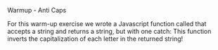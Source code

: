 Warmup - Anti Caps

For this warm-up exercise we wrote a Javascript function called that accepts a string and returns a string, but with one catch: This function inverts the capitalization of each letter in the returned string!
